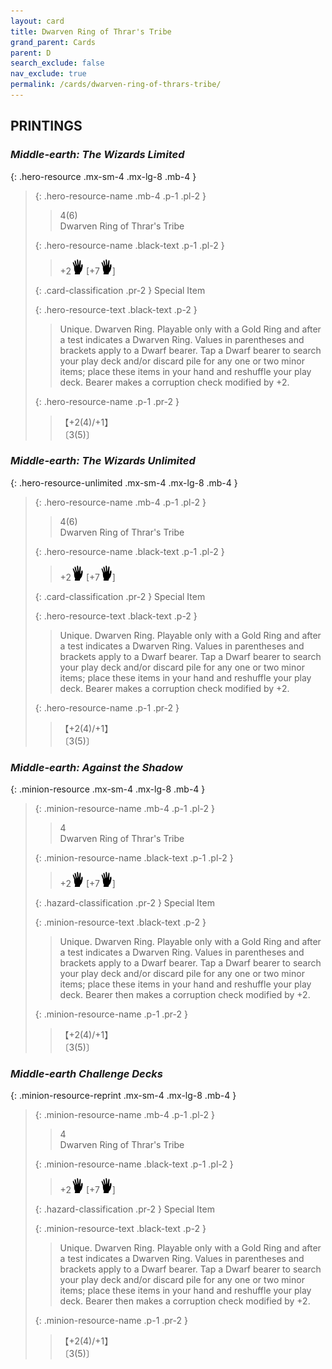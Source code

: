 ```yaml
---
layout: card
title: Dwarven Ring of Thrar's Tribe
grand_parent: Cards
parent: D
search_exclude: false
nav_exclude: true
permalink: /cards/dwarven-ring-of-thrars-tribe/
---
```


## PRINTINGS


### _Middle-earth: The Wizards Limited_

{: .hero-resource .mx-sm-4 .mx-lg-8 .mb-4 }
> {: .hero-resource-name .mb-4 .p-1 .pl-2 }
> > <div class="card-mp">4(6)</div>
> > <div class="card-name">Dwarven Ring of Thrar's Tribe</div>
>
> {: .hero-resource-name .black-text .p-1 .pl-2 }
> > +2![](/assets/images/di.svg) [+7![](/assets/images/di.svg)]
>
> {: .card-classification .pr-2 }
> Special Item
>
> {: .hero-resource-text .black-text .p-2 }
> > Unique. Dwarven Ring. Playable only with a Gold Ring and after a test indicates a Dwarven Ring. Values in parentheses and brackets apply to a Dwarf bearer. Tap a Dwarf bearer to search your play deck and/or discard pile for any one or two minor items; place these items in your hand and reshuffle your play deck. Bearer makes a corruption check modified by +2. 
> 
> {: .hero-resource-name .p-1 .pr-2 }
> > <div class="card-shield">【+2(4)/+1】</div>
> > <div class="card-corruption">〔3(5)〕</div>

### _Middle-earth: The Wizards Unlimited_

{: .hero-resource-unlimited .mx-sm-4 .mx-lg-8 .mb-4 }
> {: .hero-resource-name .mb-4 .p-1 .pl-2 }
> > <div class="card-mp">4(6)</div>
> > <div class="card-name">Dwarven Ring of Thrar's Tribe</div>
>
> {: .hero-resource-name .black-text .p-1 .pl-2 }
> > +2![](/assets/images/di.svg) [+7![](/assets/images/di.svg)]
>
> {: .card-classification .pr-2 }
> Special Item
>
> {: .hero-resource-text .black-text .p-2 }
> > Unique. Dwarven Ring. Playable only with a Gold Ring and after a test indicates a Dwarven Ring. Values in parentheses and brackets apply to a Dwarf bearer. Tap a Dwarf bearer to search your play deck and/or discard pile for any one or two minor items; place these items in your hand and reshuffle your play deck. Bearer makes a corruption check modified by +2. 
> 
> {: .hero-resource-name .p-1 .pr-2 }
> > <div class="card-shield">【+2(4)/+1】</div>
> > <div class="card-corruption">〔3(5)〕</div>

### _Middle-earth: Against the Shadow_

{: .minion-resource .mx-sm-4 .mx-lg-8 .mb-4 }
> {: .minion-resource-name .mb-4 .p-1 .pl-2 }
> > <div class="hazard-mp">4</div>
> > <div class="card-name">Dwarven Ring of Thrar's Tribe</div>
>
> {: .minion-resource-name .black-text .p-1 .pl-2 }
> > +2![](/assets/images/di.svg) [+7![](/assets/images/di.svg)]
>
> {: .hazard-classification .pr-2 }
> Special Item
>
> {: .minion-resource-text .black-text .p-2 }
> > Unique. Dwarven Ring. Playable only with a Gold Ring and after a test indicates a Dwarven Ring. Values in parentheses and brackets apply to a Dwarf bearer. Tap a Dwarf bearer to search your play deck and/or discard pile for any one or two minor items; place these items in your hand and reshuffle your play deck. Bearer then makes a corruption check modified by +2. 
> 
> {: .minion-resource-name .p-1 .pr-2 }
> > <div class="card-shield">【+2(4)/+1】</div>
> > <div class="card-corruption-white">〔3(5)〕</div>

### _Middle-earth Challenge Decks_

{: .minion-resource-reprint .mx-sm-4 .mx-lg-8 .mb-4 }
> {: .minion-resource-name .mb-4 .p-1 .pl-2 }
> > <div class="hazard-mp">4</div>
> > <div class="card-name">Dwarven Ring of Thrar's Tribe</div>
>
> {: .minion-resource-name .black-text .p-1 .pl-2 }
> > +2![](/assets/images/di.svg) [+7![](/assets/images/di.svg)]
>
> {: .hazard-classification .pr-2 }
> Special Item
>
> {: .minion-resource-text .black-text .p-2 }
> > Unique. Dwarven Ring. Playable only with a Gold Ring and after a test indicates a Dwarven Ring. Values in parentheses and brackets apply to a Dwarf bearer. Tap a Dwarf bearer to search your play deck and/or discard pile for any one or two minor items; place these items in your hand and reshuffle your play deck. Bearer then makes a corruption check modified by +2. 
> 
> {: .minion-resource-name .p-1 .pr-2 }
> > <div class="card-shield">【+2(4)/+1】</div>
> > <div class="card-corruption-white">〔3(5)〕</div>
